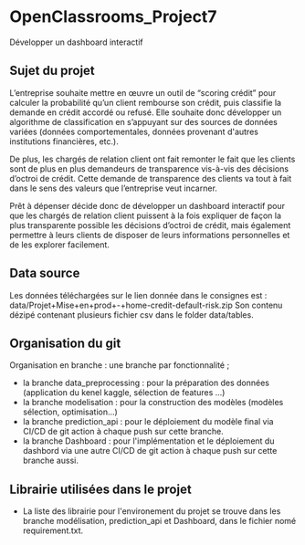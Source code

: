 # OpenClassrooms_Project7
Développer un dashboard interactif

## Sujet du projet

L’entreprise souhaite mettre en œuvre un outil de “scoring crédit” pour calculer la probabilité qu’un client rembourse son crédit, puis classifie la demande en crédit accordé ou refusé. Elle souhaite donc développer un algorithme de classification en s’appuyant sur des sources de données variées (données comportementales, données provenant d'autres institutions financières, etc.).

De plus, les chargés de relation client ont fait remonter le fait que les clients sont de plus en plus demandeurs de transparence vis-à-vis des décisions d’octroi de crédit. Cette demande de transparence des clients va tout à fait dans le sens des valeurs que l’entreprise veut incarner.

Prêt à dépenser décide donc de développer un dashboard interactif pour que les chargés de relation client puissent à la fois expliquer de façon la plus transparente possible les décisions d’octroi de crédit, mais également permettre à leurs clients de disposer de leurs informations personnelles et de les explorer facilement.

## Data source

Les données téléchargées sur le lien donnée dans le consignes est : data/Projet+Mise+en+prod+-+home-credit-default-risk.zip
Son contenu dézipé contenant plusieurs fichier csv dans le folder data/tables.

## Organisation du git
Organisation en branche : une branche par fonctionnalité ;
- la branche data_preprocessing : pour la préparation des données (application du kenel kaggle, sélection de features ...)
- la branche modelisation : pour la construction des modèles (modèles sélection, optimisation...)
- la branche prediction_api :  pour le déploiement du modèle final via CI/CD de git action à chaque push sur cette branche.
- la branche Dashboard : pour l'implémentation et le déploiement du dashbord via une autre CI/CD de git action à chaque push sur cette branche aussi.

## Librairie utilisées dans le projet 
- La liste des librairie pour l'environement du projet se trouve dans les branche modélisation, prediction_api et Dashboard, dans le fichier nomé requirement.txt.
